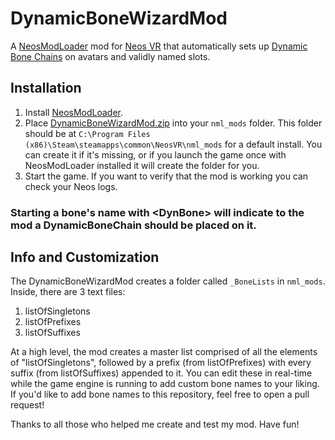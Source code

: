 # DynamicBoneWizardMod

A [NeosModLoader](https://github.com/zkxs/NeosModLoader) mod for [Neos VR](https://neos.com/) that automatically sets up [Dynamic Bone Chains](https://wiki.neos.com/Dynamic_Bone_Chain/en) on avatars and validly named slots.

## Installation
1. Install [NeosModLoader](https://github.com/zkxs/NeosModLoader).
2. Place [DynamicBoneWizardMod.zip](https://github.com/dfgHiatus/DynamicBoneChainWizardMod/releases/tag/v1.0.0) into your `nml_mods` folder. This folder should be at `C:\Program Files (x86)\Steam\steamapps\common\NeosVR\nml_mods` for a default install. You can create it if it's missing, or if you launch the game once with NeosModLoader installed it will create the folder for you.
3. Start the game. If you want to verify that the mod is working you can check your Neos logs.

### Starting a bone's name with \<DynBone> will indicate to the mod a DynamicBoneChain should be placed on it.

## Info and Customization
The DynamicBoneWizardMod creates a folder called `_BoneLists` in `nml_mods`. Inside, there are 3 text files:
1. listOfSingletons
2. listOfPrefixes
3. listOfSuffixes

At a high level, the mod creates a master list comprised of all the elements of "listOfSingletons", followed by a prefix (from listOfPrefixes) with every suffix (from listOfSuffixes) appended to it. You can edit these in real-time while the game engine is running to add custom bone names to your liking. If you'd like to add bone names to this repository, feel free to open a pull request!

Thanks to all those who helped me create and test my mod. Have fun!
